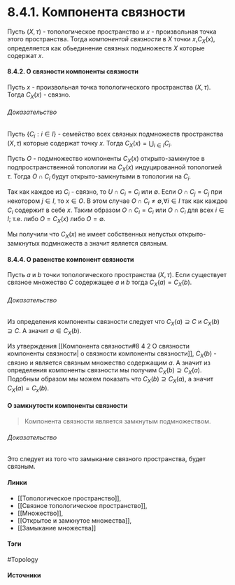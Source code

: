 # 8.4.1. Компонента связности
Пусть $(X,\tau)$ - топологическое пространство и $x$ - произвольная точка этого пространства. Тогда *компонентой связности* в $X$ точки $x$,$C_{X}(x)$, определяется как обьединение связных подмножеств $X$ которые содержат $x$.
#### 8.4.2. О связности компоненты связности
Пусть $x$ - произвольная точка топологического пространства $(X,\tau)$. Тогда $C_{X}(x)$ - связно.
###### Доказательство
Пусть $\{C_{i}:i\in I\}$ - семейство всех связных подмножеств пространства $(X,\tau)$ которые содержат точку $x$. Тогда $C_{X}(x)=\bigcup_{i\in I}C_{i}$.

Пусть $O$ - подмножество компоненты $C_{X}(x)$ открыто-замкнутое в подпространственной топологии на $C_{X}(x)$ индуцированной топологией $\tau$. Тогда $O\cap C_{i}$ будут открыто-замкнутыми в топологии на $C_{i}$.

Так как каждое из $C_{i}$ - связно, то $U\cap C_{i}=C_{i}$ или $\emptyset$. Если $O\cap C_{j}=C_{j}$ при некотором $j\in I$, то $x\in O$. В этом случае $O\cap C_{i}\ne\emptyset$,$\forall i\in I$ так как каждое $C_{i}$ содержит в себе $x$. Таким образом $O\cap C_{i}=C_{i}$ или $O\cap C_{i}$ для всех $i\in I$; т.е. либо $O=C_{X}(x)$ либо $O=\emptyset$.

Мы получили что $C_{X}(x)$ не имеет собственных непустых открыто-замкнутых подмножеств а значит является связным.
#### 8.4.4. О равенстве компонент связности
Пусть $a$ и $b$ точки топологического пространства $(X,\tau)$. Если существует связное множество $C$ содержащее $a$ и $b$ тогда $C_{X}(a)=C_{X}(b)$.
###### Доказательство
Из определения компоненты связности следует что $C_{X}(a)\supseteq C$ и $C_{X}(b)\supseteq C$. А значит $a\in C_{X}(b)$.

Из утверждения [[Компонента связности#8 4 2 О связности компоненты связности| о связности компоненты связности]], $C_{X}(b)$ - связно и является связным множество содержащим $a$. А значит из определения компоненты связности мы получим $C_{X}(b)\supseteq C_{X}(a)$.
Подобным образом мы можем показать что $C_{X}(b)\supseteq C_{X}(a)$, а значит $C_{X}(a)=C_{x}(b)$.

#### О замкнутости компоненты связности
>Компонента связности является замкнутым подмножеством.
###### Доказательство
Это следует из того что замыкание связного пространства, будет связным.
#### Линки
- [[Топологическое пространство]],
- [[Связное топологическое пространство]],
- [[Множество]],
- [[Открытое и замкнутое множества]],
- [[Замыкание множества]]
#### Тэги
 #Topology 
#### Источники
